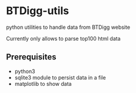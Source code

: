 # BTDigg-utils
python utilities to handle data from BTDigg website

Currently only allows to parse top100 html data

## Prerequisites
* python3
* sqlite3 module to persist data in a file
* matplotlib to show data
